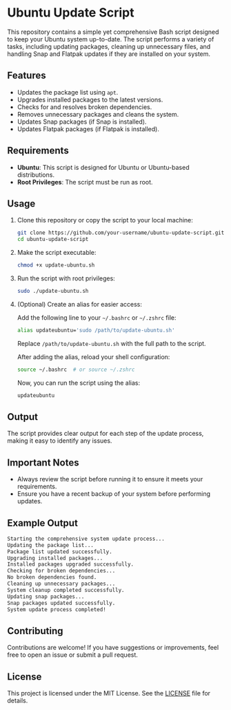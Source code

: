 # Ubuntu Update Script

This repository contains a simple yet comprehensive Bash script designed to keep your Ubuntu system up-to-date. The script performs a variety of tasks, including updating packages, cleaning up unnecessary files, and handling Snap and Flatpak updates if they are installed on your system.

## Features

- Updates the package list using `apt`.
- Upgrades installed packages to the latest versions.
- Checks for and resolves broken dependencies.
- Removes unnecessary packages and cleans the system.
- Updates Snap packages (if Snap is installed).
- Updates Flatpak packages (if Flatpak is installed).

## Requirements

- **Ubuntu**: This script is designed for Ubuntu or Ubuntu-based distributions.
- **Root Privileges**: The script must be run as root.

## Usage

1. Clone this repository or copy the script to your local machine:

   ```bash
   git clone https://github.com/your-username/ubuntu-update-script.git
   cd ubuntu-update-script
   ```

2. Make the script executable:

   ```bash
   chmod +x update-ubuntu.sh
   ```

3. Run the script with root privileges:

   ```bash
   sudo ./update-ubuntu.sh
   ```

4. (Optional) Create an alias for easier access:

   Add the following line to your `~/.bashrc` or `~/.zshrc` file:

   ```bash
   alias updateubuntu='sudo /path/to/update-ubuntu.sh'
   ```

   Replace `/path/to/update-ubuntu.sh` with the full path to the script.

   After adding the alias, reload your shell configuration:

   ```bash
   source ~/.bashrc  # or source ~/.zshrc
   ```

   Now, you can run the script using the alias:

   ```bash
   updateubuntu
   ```

## Output

The script provides clear output for each step of the update process, making it easy to identify any issues.

## Important Notes

- Always review the script before running it to ensure it meets your requirements.
- Ensure you have a recent backup of your system before performing updates.

## Example Output

```bash
Starting the comprehensive system update process...
Updating the package list...
Package list updated successfully.
Upgrading installed packages...
Installed packages upgraded successfully.
Checking for broken dependencies...
No broken dependencies found.
Cleaning up unnecessary packages...
System cleanup completed successfully.
Updating snap packages...
Snap packages updated successfully.
System update process completed!
```

## Contributing

Contributions are welcome! If you have suggestions or improvements, feel free to open an issue or submit a pull request.

## License

This project is licensed under the MIT License. See the [LICENSE](LICENSE) file for details.

